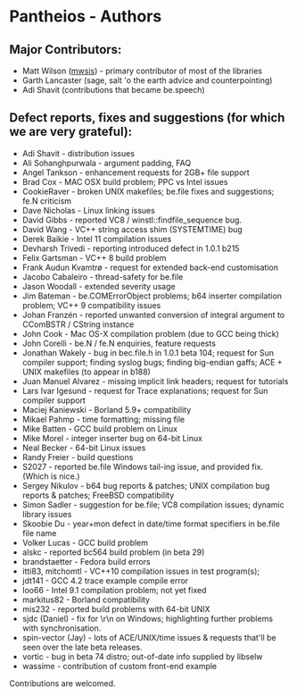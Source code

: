 # Pantheios - Authors

## Major Contributors:

* Matt Wilson ([mwsis](https://github.com/mwsis)) - primary contributor of most of the libraries
* Garth Lancaster (sage, salt 'o the earth advice and counterpointing)
* Adi Shavit (contributions that became be.speech)


## Defect reports, fixes and suggestions (for which we are very grateful):

* Adi Shavit - distribution issues
* Ali Sohanghpurwala - argument padding, FAQ
* Angel Tankson - enhancement requests for 2GB+ file support
* Brad Cox - MAC OSX build problem; PPC vs Intel issues
* CookieRaver - broken UNIX makefiles; be.file fixes and suggestions; fe.N criticism
* Dave Nicholas - Linux linking issues
* David Gibbs - reported VC8 / winstl::findfile_sequence bug.
* David Wang - VC++ string access shim (SYSTEMTIME) bug
* Derek Baikie - Intel 11 compilation issues
* Devharsh Trivedi - reporting introduced defect in 1.0.1 b215
* Felix Gartsman - VC++ 8 build problem
* Frank Audun Kvamtrø - request for extended back-end customisation
* Jacobo Cabaleiro - thread-safety for be.file
* Jason Woodall - extended severity usage
* Jim Bateman - be.COMErrorObject problems; b64 inserter compilation problem; VC++ 9 compatibility issues
* Johan Franzén - reported unwanted conversion of integral argument to CComBSTR / CString instance
* John Cook - Mac OS-X compilation problem (due to GCC being thick)
* John Corelli - be.N / fe.N enquiries, feature requests
* Jonathan Wakely - bug in bec.file.h in 1.0.1 beta 104; request for Sun compiler support; finding syslog bugs; finding big-endian gaffs; ACE + UNIX makefiles (to appear in b188)
* Juan Manuel Alvarez - missing implicit link headers; request for tutorials
* Lars Ivar Igesund - request for Trace explanations; request for Sun compiler support
* Maciej Kaniewski - Borland 5.9+ compatibility
* Mikael Pahmp - time formatting; missing file
* Mike Batten - GCC build problem on Linux
* Mike Morel - integer inserter bug on 64-bit Linux
* Neal Becker - 64-bit Linux issues
* Randy Freier - build questions
* S2027 - reported be.file Windows tail-ing issue, and provided fix. (Which is nice.)
* Sergey Nikulov - b64 bug reports & patches; UNIX compilation bug reports & patches; FreeBSD compatibility
* Simon Sadler - suggestion for be.file; VC8 compilation issues; dynamic library issues
* Skoobie Du - year+mon defect in date/time format specifiers in be.file file name
* Volker Lucas - GCC build problem
* alskc - reported bc564 build problem (in beta 29)
* brandstaetter - Fedora build errors
* itti83, mitchomtl - VC++10 compilation issues in test program(s);
* jdt141 - GCC 4.2 trace example compile error
* loo66 - Intel 9.1 compilation problem; not yet fixed
* markitus82 - Borland compatibility
* mis232 - reported build problems with 64-bit UNIX
* sjdc (Daniel) - fix for \r\n on Windows; highlighting further problems with synchronisation.
* spin-vector (Jay) - lots of ACE/UNIX/time issues & requests that'll be seen over the late beta releases.
* vortic - bug in beta 74 distro; out-of-date info supplied by libselw
* wassime - contribution of custom front-end example

Contributions are welcomed.


<!-- ########################### end of file ########################### -->

